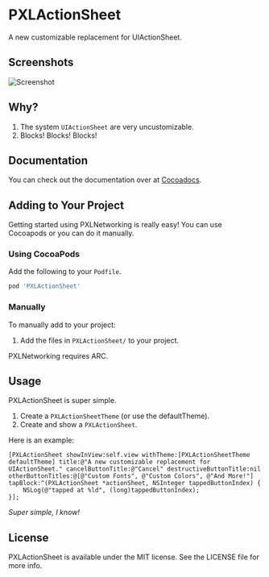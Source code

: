 PXLActionSheet
==============

A new customizable replacement for UIActionSheet.

## Screenshots

![Screenshot](https://github.com/jasonsilberman/PXLActionSheet/blob/master/screenshot.png)

## Why?
1. The system `UIActionSheet` are very uncustomizable.
2. Blocks! Blocks! Blocks!

## Documentation
You can check out the documentation over at [Cocoadocs](http://cocoadocs.org/docsets/PXLActionSheet/).

## Adding to Your Project
Getting started using PXLNetworking is really easy! You can use Cocoapods or you can do it manually.

### Using CocoaPods
Add the following to your `Podfile`.

```ruby
pod 'PXLActionSheet'
```

### Manually
To manually add to your project:

1. Add the files in `PXLActionSheet/` to your project.

PXLNetworking requires ARC.

## Usage
PXLActionSheet is super simple.

1. Create a `PXLActionSheetTheme` (or use the defaultTheme).
2. Create and show a `PXLActionSheet`.

Here is an example:

```objc
[PXLActionSheet showInView:self.view withTheme:[PXLActionSheetTheme defaultTheme] title:@"A new customizable replacement for UIActionSheet." cancelButtonTitle:@"Cancel" destructiveButtonTitle:nil otherButtonTitles:@[@"Custom Fonts", @"Custom Colors", @"And More!"] tapBlock:^(PXLActionSheet *actionSheet, NSInteger tappedButtonIndex) {
	NSLog(@"tapped at %ld", (long)tappedButtonIndex);
}];
```

*Super simple, I know!*

## License
PXLActionSheet is available under the MIT license. See the LICENSE file for more info.
